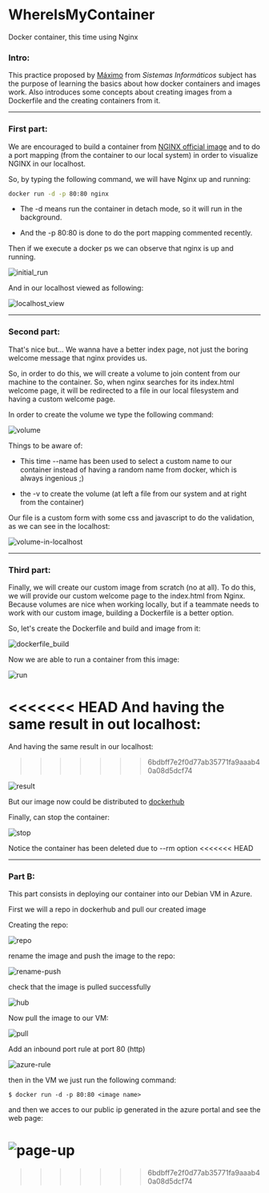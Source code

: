 # WhereIsMyContainer
Docker container, this time using Nginx

### Intro:

This practice proposed by <a href="https://github.com/maximofernandezriera">Máximo</a> from <i>Sistemas Informáticos</i>  subject has the purpose of learning the basics about how docker containers and images work. Also introduces some concepts about creating images from a Dockerfile and the creating containers from it.

<hr>

### First part:

We are encouraged to build a container from <a href="https://hub.docker.com/_/nginx/">NGINX official image</a> and to do a port mapping (from the container to our local system) in order to visualize NGINX in our localhost.

So, by typing the following command, we will have Nginx up and running:

``` bash
docker run -d -p 80:80 nginx
```

- The -d means run the container in detach mode, so it will run in the background.

- And the -p 80:80 is done to do the port mapping commented recently.

Then if we execute a docker ps we can observe that nginx is up and running.

![initial_run](./images/1-create_container.png)

And in our localhost viewed as following:

![localhost_view](./images/2-nginx_up.png)

<hr>

### Second part:

That's nice but... We wanna have a better index page, not just the boring welcome message that nginx provides us.

So, in order to do this, we will create a volume to join content from our machine to the container. So, when nginx searches for its index.html welcome page, it will be redirected to a file in our local filesystem and having a custom welcome page.

In order to create the volume we type the following command:

![volume](./images/3-volume.png)

Things to be aware of:

- This time --name has been used to select a custom name to our container instead of having a random name from docker, which is always ingenious ;)

- the -v to create the volume (at left a file from our system and at right from the container)

Our file is a custom form with some css and javascript to do the validation, as we can see in the localhost:

![volume-in-localhost](./images/4-form.png)

<hr>

### Third part:

Finally, we will create our custom image from scratch (no at all). To do this, we will provide our custom welcome page to the index.html from Nginx. Because volumes are nice when working locally, but if a teammate needs to work with our custom image, building a Dockerfile is a better option.

So, let's create the Dockerfile and build and image from it:

![dockerfile_build](./images/5-dockerfile%26build.png)

Now we are able to run a container from this image:

![run](./images/6-run_image.png)

<<<<<<< HEAD
And having the same result in out localhost:
=======
And having the same result in our localhost:
>>>>>>> 6bdbff7e2f0d77ab35771fa9aaab40a08d5dcf74

![result](./images/7-result.png)

But our image now could be distributed to <a href="https://hub.docker.com/">dockerhub</a>

Finally, can stop the container:

![stop](./images/8-stopContainer.png)

Notice the container has been deleted due to --rm option
<<<<<<< HEAD

<hr>

### Part B:

This part consists in deploying our container into our Debian VM in Azure.

First we will a repo in dockerhub and pull our created image

Creating the repo:

![repo](./images/create_repo.png)

rename the image and push the image to the repo:

![rename-push](./images/ren_and_push.png)

check that the image is pulled successfully

![hub](./images/dockerhub.png)

Now pull the image to our VM:

![pull](./images/pull.png)

Add an inbound port rule at port 80 (http)

![azure-rule](./images/add_inbound_port.png)

then in the VM we just run the following command:

``` 
$ docker run -d -p 80:80 <image name>
```
and then we acces to our public ip generated in the azure portal and see the web page:

![page-up](./images/up.png)
=======
>>>>>>> 6bdbff7e2f0d77ab35771fa9aaab40a08d5dcf74
